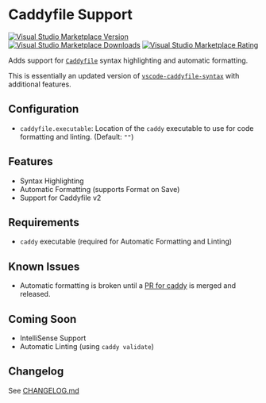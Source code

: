 # Caddyfile Support
[![Visual Studio Marketplace Version](https://img.shields.io/visual-studio-marketplace/v/matthewpi.caddyfile-support?style=flat-square)](https://marketplace.visualstudio.com/items?itemName=matthewpi.caddyfile-support)
[![Visual Studio Marketplace Downloads](https://img.shields.io/visual-studio-marketplace/d/matthewpi.caddyfile-support?style=flat-square)](https://marketplace.visualstudio.com/items?itemName=matthewpi.caddyfile-support)
[![Visual Studio Marketplace Rating](https://img.shields.io/visual-studio-marketplace/r/matthewpi.caddyfile-support?style=flat-square)](https://marketplace.visualstudio.com/items?itemName=matthewpi.caddyfile-support)

Adds support for [`Caddyfile`](https://caddyserver.com/docs/caddyfile/concepts) syntax highlighting and automatic formatting.

This is essentially an updated version of [`vscode-caddyfile-syntax`](https://github.com/Zamerick/vscode-caddyfile-syntax) with additional features.

## Configuration
- `caddyfile.executable`: Location of the `caddy` executable to use for code formatting and linting. (Default: `""`)

## Features
- Syntax Highlighting
- Automatic Formatting (supports Format on Save)
- Support for Caddyfile v2

## Requirements
- `caddy` executable (required for Automatic Formatting and Linting)

## Known Issues
- Automatic formatting is broken until a [PR for caddy](https://github.com/caddyserver/caddy/pull/3680) is merged and released.

## Coming Soon
- IntelliSense Support
- Automatic Linting (using `caddy validate`)

## Changelog
See [CHANGELOG.md](https://github.com/matthewpi/vscode-caddyfile-support/blob/master/CHANGELOG.md)
